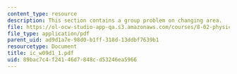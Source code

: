 ```yaml
---
content_type: resource
description: This section contains a group problem on changing area.
file: https://ol-ocw-studio-app-qa.s3.amazonaws.com/courses/8-02-physics-ii-electricity-and-magnetism-spring-2007/89bac7c4f24146d7848cd53246ea5966_ic_w09d1_1.pdf
file_type: application/pdf
parent_uid: ad9d1a7e-98d0-b1ff-318d-13ddbf7639b1
resourcetype: Document
title: ic_w09d1_1.pdf
uid: 89bac7c4-f241-46d7-848c-d53246ea5966
---
```

